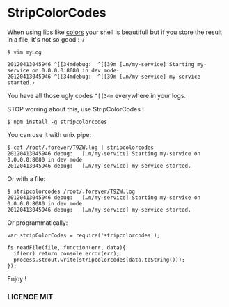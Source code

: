 # StripColorCodes

When using libs like [colors](https://github.com/marak/colors.js/) your
shell is beautifull but if you store the result in a file, it's not so
good :-/

    $ vim myLog
    
    20120413045946 ^[[34mdebug:  ^[[39m […n/my-service] Starting my-service on 0.0.0.0:8080 in dev mode·
    20120413045946 ^[[34mdebug:  ^[[39m […n/my-service] my-service started.·


You have all those ugly codes `^[[34m` everywhere in your logs.


STOP worring about this, use StripColorCodes !

    $ npm install -g stripcolorcodes

You can use it with unix pipe:

    $ cat /root/.forever/T9ZW.log | stripcolorcodes
    20120413045946 debug:   […n/my-service] Starting my-service on 0.0.0.0:8080 in dev mode
    20120413045946 debug:   […n/my-service] my-service started.

Or with a file:

    $ stripcolorcodes /root/.forever/T9ZW.log
    20120413045946 debug:   […n/my-service] Starting my-service on 0.0.0.0:8080 in dev mode
    20120413045946 debug:   […n/my-service] my-service started.

Or programmatically:

    var stripColorCodes = require('stripcolorcodes');

    fs.readFile(file, function(err, data){
      if(err) return console.error(err);
      process.stdout.write(stripcolorcodes(data.toString()));
    });

Enjoy !

### LICENCE MIT
